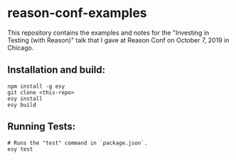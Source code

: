 # reason-conf-examples
This repository contains the examples and notes for the "Investing in Testing (with Reason)" talk that I gave at Reason Conf on October 7, 2019 in Chicago.

## Installation and build:

```
npm install -g esy
git clone <this-repo>
esy install
esy build
```

## Running Tests:

```
# Runs the "test" command in `package.json`.
esy test
```

